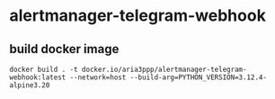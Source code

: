 # alertmanager-telegram-webhook

## build docker image

```shell
docker build . -t docker.io/aria3ppp/alertmanager-telegram-webhook:latest --network=host --build-arg=PYTHON_VERSION=3.12.4-alpine3.20
```
